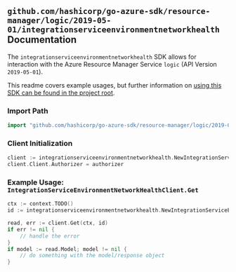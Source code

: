 
## `github.com/hashicorp/go-azure-sdk/resource-manager/logic/2019-05-01/integrationserviceenvironmentnetworkhealth` Documentation

The `integrationserviceenvironmentnetworkhealth` SDK allows for interaction with the Azure Resource Manager Service `logic` (API Version `2019-05-01`).

This readme covers example usages, but further information on [using this SDK can be found in the project root](https://github.com/hashicorp/go-azure-sdk/tree/main/docs).

### Import Path

```go
import "github.com/hashicorp/go-azure-sdk/resource-manager/logic/2019-05-01/integrationserviceenvironmentnetworkhealth"
```


### Client Initialization

```go
client := integrationserviceenvironmentnetworkhealth.NewIntegrationServiceEnvironmentNetworkHealthClientWithBaseURI("https://management.azure.com")
client.Client.Authorizer = authorizer
```


### Example Usage: `IntegrationServiceEnvironmentNetworkHealthClient.Get`

```go
ctx := context.TODO()
id := integrationserviceenvironmentnetworkhealth.NewIntegrationServiceEnvironmentID("12345678-1234-9876-4563-123456789012", "example-resource-group", "integrationServiceEnvironmentValue")

read, err := client.Get(ctx, id)
if err != nil {
	// handle the error
}
if model := read.Model; model != nil {
	// do something with the model/response object
}
```
